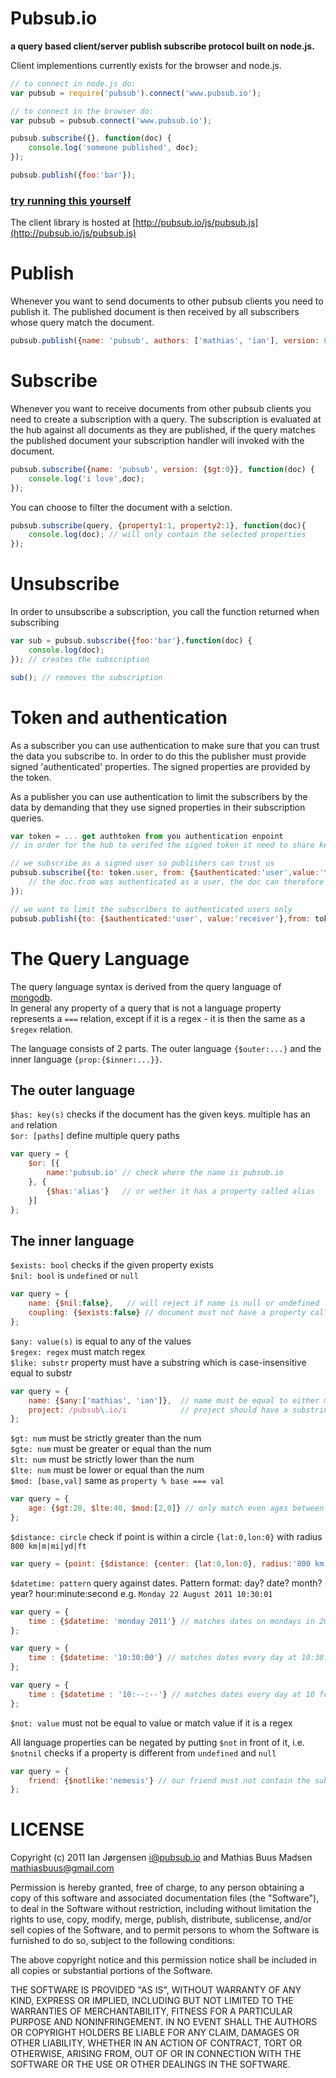 # Pubsub.io
**a query based client/server publish subscribe protocol built on node.js.**

Client implementions currently exists for the browser and node.js.

```js
// to connect in node.js do:
var pubsub = require('pubsub').connect('www.pubsub.io');

// to connect in the browser do:
var pubsub = pubsub.connect('www.pubsub.io');

pubsub.subscribe({}, function(doc) {
	console.log('someone published', doc);
});

pubsub.publish({foo:'bar'});
```

### [try running this yourself](http://jsconsole.com/?%3Aload%20http%3A%2F%2Fpubsub.io%2Fjs%2Fpubsub.js)

The client library is hosted at [http://pubsub.io/js/pubsub.js](http://pubsub.io/js/pubsub.js)

# Publish

Whenever you want to send documents to other pubsub clients you need to publish it.
The published document is then received by all subscribers whose query match the document.

```js
pubsub.publish({name: 'pubsub', authors: ['mathias', 'ian'], version: 0.1});
```

# Subscribe

Whenever you want to receive documents from other pubsub clients you need to create a subscription with a query.
The subscription is evaluated at the hub against all documents as they are published, if the query matches the published document your subscription handler will invoked with the document.

```js
pubsub.subscribe({name: 'pubsub', version: {$gt:0}}, function(doc) {
	console.log('i love',doc);
});
```

You can choose to filter the document with a selction.
	
```js
pubsub.subscribe(query, {property1:1, property2:1}, function(doc){
	console.log(doc); // will only contain the selected properties
});
```
	
# Unsubscribe

In order to unsubscribe a subscription, you call the function returned when subscribing

```js
var sub = pubsub.subscribe({foo:'bar'},function(doc) {
	console.log(doc);
}); // creates the subscription

sub(); // removes the subscription
```

# Token and authentication

As a subscriber you can use authentication to make sure that you can trust the data you subscribe to. In order to do this the publisher must provide signed 'authenticated' properties. The signed properties are provided by the token.

As a publisher you can use authentication to limit the subscribers by the data by demanding that they use signed properties in their subscription queries.

```js
var token = ... get authtoken from you authentication enpoint
// in order for the hub to verifed the signed token it need to share key with the authentication enpoint

// we subscribe as a signed user so publishers can trust us
pubsub.subscribe({to: token.user, from: {$authenticated:'user',value:'transmitter'}}, function(doc) {
	// the doc.from was authenticated as a user, the doc can therefore be trusted
});

// we want to limit the subscribers to authenticated users only
pubsub.publish({to: {$authenticated:'user', value:'receiver'},from: token.user});
```

# The Query Language

The query language syntax is derived from the query language of [mongodb](http://mongodb.com).  
In general any property of a query that is not a language property represents a `===` relation,
except if it is a regex - it is then the same as a `$regex` relation.

The language consists of 2 parts. The outer language `{$outer:...}` and the inner language `{prop:{$inner:...}}`.

## The outer language
`$has: key(s)` checks if the document has the given keys. multiple has an `and` relation	
`$or: [paths]` define multiple query paths

```js
var query = {
	$or: [{
		name:'pubsub.io' // check where the name is pubsub.io
	}, {
		{$has:'alias'}   // or wether it has a property called alias
	}]
};
```

## The inner language

`$exists: bool`    checks if the given property exists  
`$nil: bool`       is `undefined` or `null`  

```js
var query = {
	name: {$nil:false},   // will reject if name is null or undefined
	coupling: {$exists:false} // document must not have a property called coupling
};
```
	
`$any: value(s)`   is equal to any of the values  
`$regex: regex`    must match regex  
`$like: substr`    property must have a substring which is case-insensitive equal to substr  

```js
var query = {
	name: {$any:['mathias', 'ian']},  // name must be equal to either mathias or ian
	project: /pubsub\.io/i            // project should have a substring pubsub.io in any case
};
```
	
`$gt: num`         must be strictly greater than the num  
`$gte: num`        must be greater or equal than the num  
`$lt: num`         must be strictly lower than the num  
`$lte: num`        must be lower or equal than the num  
`$mod: [base,val]` same as `property % base === val`  

```js
var query = {
	age: {$gt:20, $lte:40, $mod:[2,0]} // only match even ages between 20+ and 40		
};
```
`$distance: circle`		check if point is within a circle  `{lat:0,lon:0}` with radius `800 km|m|mi|yd|ft`

```js
var query = {point: {$distance: {center: {lat:0,lon:0}, radius:'800 km'}}};
```

`$datetime: pattern`	query against dates. Pattern format: day? date? month? year? hour:minute:second e.g. `Monday 22 August 2011 10:30:01`

```js
var query = {
	time : {$datetime: 'monday 2011'} // matches dates on mondays in 2011
};

var query = {
	time : {$datetime: '10:30:00'} // matches dates every day at 10:30:00 am 
};

var query = {
	time : {$datetime : '10:--:--'} // matches dates every day at 10 for the entire hour 
};
```

`$not: value`      must not be equal to value or match value if it is a regex  
	
All language properties can be negated by putting `$not` in front of it,
i.e. `$notnil` checks if a property is different from `undefined` and `null`

```js
var query = {
	friend: {$notlike:'nemesis'} // our friend must not contain the substring nemesis
};
```

# LICENSE

Copyright (c) 2011 Ian Jørgensen <i@pubsub.io> and Mathias Buus Madsen <mathiasbuus@gmail.com>

Permission is hereby granted, free of charge, to any person obtaining a copy
of this software and associated documentation files (the "Software"), to
deal in the Software without restriction, including without limitation the
rights to use, copy, modify, merge, publish, distribute, sublicense, and/or
sell copies of the Software, and to permit persons to whom the Software is
furnished to do so, subject to the following conditions:

The above copyright notice and this permission notice shall be included in
all copies or substantial portions of the Software.

THE SOFTWARE IS PROVIDED "AS IS", WITHOUT WARRANTY OF ANY KIND, EXPRESS OR
IMPLIED, INCLUDING BUT NOT LIMITED TO THE WARRANTIES OF MERCHANTABILITY,
FITNESS FOR A PARTICULAR PURPOSE AND NONINFRINGEMENT. IN NO EVENT SHALL THE
AUTHORS OR COPYRIGHT HOLDERS BE LIABLE FOR ANY CLAIM, DAMAGES OR OTHER
LIABILITY, WHETHER IN AN ACTION OF CONTRACT, TORT OR OTHERWISE, ARISING
FROM, OUT OF OR IN CONNECTION WITH THE SOFTWARE OR THE USE OR OTHER DEALINGS
IN THE SOFTWARE.